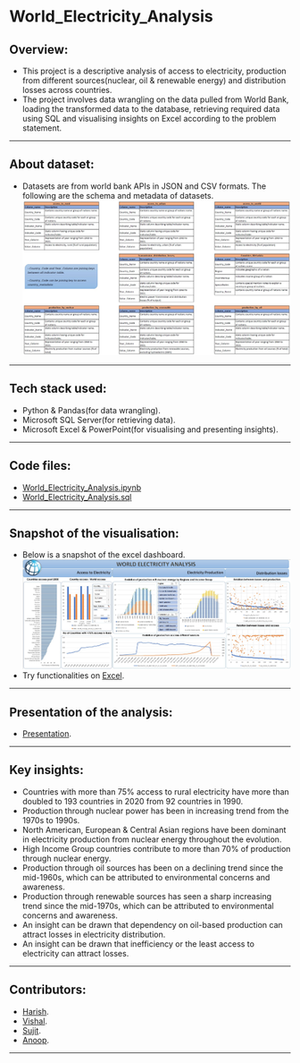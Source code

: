 # World_Electricity_Analysis

## Overview:
-  This project is a descriptive analysis of access to electricity, production from different sources(nuclear, oil & renewable energy) and distribution losses across countries.
- The project involves data wrangling on the data pulled from World Bank, loading the transformed data to the database, retrieving required data using SQL and visualising insights on Excel according to the problem statement. 
---
## About dataset:
- Datasets are from world bank APIs in JSON and CSV formats. The following are the schema and metadata of datasets.
![](https://github.com/harishkumar-b/World_Electricity_Analysis/blob/main/Raw%20data/meta_data.jpg)
---
## Tech stack used:
- Python & Pandas(for data wrangling).
- Microsoft SQL Server(for retrieving data).
- Microsoft Excel & PowerPoint(for visualising and presenting insights).
---
## Code files:
- [World_Electricity_Analysis.ipynb](https://github.com/harishkumar-b/World_Electricity_Analysis/blob/main/Code/World_Electricity_Analysis.ipynb)
- [World_Electricity_Analysis.sql](https://github.com/harishkumar-b/World_Electricity_Analysis/blob/main/Code/World_Electricity_Analysis.sql)
---
## Snapshot of the visualisation:
- Below is a snapshot of the excel dashboard.
![](https://github.com/harishkumar-b/World_Electricity_Analysis/blob/main/Visualization/Snapshot%20of%20visualization.jpg)
- Try functionalities on [Excel](https://1drv.ms/x/s!AtJBPwn-s0lbqGZKQiKfv5fnVWta?e=hzBJ2h).
---
## Presentation of the analysis:
- [Presentation](https://1drv.ms/p/s!AtJBPwn-s0lbqU8vHdHB4Kzka8DQ?e=EIUbmZ).
---
## Key insights:
- Countries with more than 75% access to rural electricity have more than doubled to 193 countries in 2020 from 92 countries in 1990.
- Production through nuclear power has been in increasing trend from the 1970s to 1990s.
- North American, European & Central Asian regions have been dominant in electricity production from nuclear energy throughout the evolution.
- High Income Group countries contribute to more than 70% of production through nuclear energy.
- Production through oil sources has been on a declining trend since the mid-1960s, which can be attributed to environmental concerns and awareness.
- Production through renewable sources has seen a sharp increasing trend since the mid-1970s, which can be attributed to environmental concerns and awareness.
- An insight can be drawn that dependency on oil-based production can attract losses in electricity distribution.
- An insight can be drawn that inefficiency or the least access to electricity can attract losses.
---
## Contributors: 
- [Harish](https://www.linkedin.com/in/harish-kumar-bommadene/).
- [Vishal]().
- [Sujit]().
- [Anoop](https://www.linkedin.com/in/anoop-kumar-3715a221b/).
--- 
